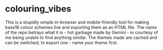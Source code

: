 # colouring_vibes
This is a stupidly simple in-browser and mobile-friendly tool for making base16 colour schemes live and exporting them as an HTML file. The name of the repo betrays what it is - hot garbage made by Gemini - in courtesy of me being unable to find anything similar. The themes made are cached and can be switched; to export one - name your theme first.
